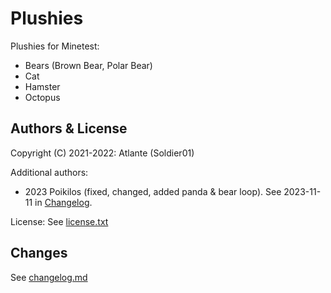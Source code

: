 # Plushies

Plushies for Minetest:
* Bears (Brown Bear, Polar Bear)
* Cat
* Hamster
* Octopus


## Authors & License

Copyright (C) 2021-2022: Atlante (Soldier01)

Additional authors:
- 2023 Poikilos (fixed, changed, added panda & bear loop). See 2023-11-11 in [Changelog](changelog.md).

License: See [license.txt](license.txt)


## Changes
See [changelog.md](changelog.md)

